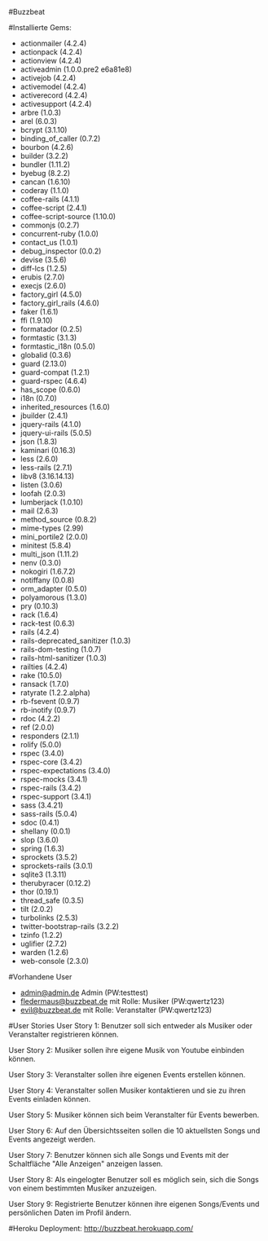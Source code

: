 #Buzzbeat

#Installierte Gems:
  * actionmailer (4.2.4)
  * actionpack (4.2.4)
  * actionview (4.2.4)
  * activeadmin (1.0.0.pre2 e6a81e8)
  * activejob (4.2.4)
  * activemodel (4.2.4)
  * activerecord (4.2.4)
  * activesupport (4.2.4)
  * arbre (1.0.3)
  * arel (6.0.3)
  * bcrypt (3.1.10)
  * binding_of_caller (0.7.2)
  * bourbon (4.2.6)
  * builder (3.2.2)
  * bundler (1.11.2)
  * byebug (8.2.2)
  * cancan (1.6.10)
  * coderay (1.1.0)
  * coffee-rails (4.1.1)
  * coffee-script (2.4.1)
  * coffee-script-source (1.10.0)
  * commonjs (0.2.7)
  * concurrent-ruby (1.0.0)
  * contact_us (1.0.1)
  * debug_inspector (0.0.2)
  * devise (3.5.6)
  * diff-lcs (1.2.5)
  * erubis (2.7.0)
  * execjs (2.6.0)
  * factory_girl (4.5.0)
  * factory_girl_rails (4.6.0)
  * faker (1.6.1)
  * ffi (1.9.10)
  * formatador (0.2.5)
  * formtastic (3.1.3)
  * formtastic_i18n (0.5.0)
  * globalid (0.3.6)
  * guard (2.13.0)
  * guard-compat (1.2.1)
  * guard-rspec (4.6.4)
  * has_scope (0.6.0)
  * i18n (0.7.0)
  * inherited_resources (1.6.0)
  * jbuilder (2.4.1)
  * jquery-rails (4.1.0)
  * jquery-ui-rails (5.0.5)
  * json (1.8.3)
  * kaminari (0.16.3)
  * less (2.6.0)
  * less-rails (2.7.1)
  * libv8 (3.16.14.13)
  * listen (3.0.6)
  * loofah (2.0.3)
  * lumberjack (1.0.10)
  * mail (2.6.3)
  * method_source (0.8.2)
  * mime-types (2.99)
  * mini_portile2 (2.0.0)
  * minitest (5.8.4)
  * multi_json (1.11.2)
  * nenv (0.3.0)
  * nokogiri (1.6.7.2)
  * notiffany (0.0.8)
  * orm_adapter (0.5.0)
  * polyamorous (1.3.0)
  * pry (0.10.3)
  * rack (1.6.4)
  * rack-test (0.6.3)
  * rails (4.2.4)
  * rails-deprecated_sanitizer (1.0.3)
  * rails-dom-testing (1.0.7)
  * rails-html-sanitizer (1.0.3)
  * railties (4.2.4)
  * rake (10.5.0)
  * ransack (1.7.0)
  * ratyrate (1.2.2.alpha)
  * rb-fsevent (0.9.7)
  * rb-inotify (0.9.7)
  * rdoc (4.2.2)
  * ref (2.0.0)
  * responders (2.1.1)
  * rolify (5.0.0)
  * rspec (3.4.0)
  * rspec-core (3.4.2)
  * rspec-expectations (3.4.0)
  * rspec-mocks (3.4.1)
  * rspec-rails (3.4.2)
  * rspec-support (3.4.1)
  * sass (3.4.21)
  * sass-rails (5.0.4)
  * sdoc (0.4.1)
  * shellany (0.0.1)
  * slop (3.6.0)
  * spring (1.6.3)
  * sprockets (3.5.2)
  * sprockets-rails (3.0.1)
  * sqlite3 (1.3.11)
  * therubyracer (0.12.2)
  * thor (0.19.1)
  * thread_safe (0.3.5)
  * tilt (2.0.2)
  * turbolinks (2.5.3)
  * twitter-bootstrap-rails (3.2.2)
  * tzinfo (1.2.2)
  * uglifier (2.7.2)
  * warden (1.2.6)
  * web-console (2.3.0)

#Vorhandene User
* admin@admin.de Admin (PW:testtest)
* fledermaus@buzzbeat.de mit Rolle: Musiker (PW:qwertz123)
* evil@buzzbeat.de mit Rolle: Veranstalter (PW:qwertz123)

#User Stories
User Story 1:
Benutzer soll sich entweder als Musiker oder Veranstalter registrieren können.

User Story 2:
Musiker sollen ihre eigene Musik von Youtube einbinden können.

User Story 3:
Veranstalter sollen ihre eigenen Events erstellen können.

User Story 4:
Veranstalter sollen Musiker kontaktieren und sie zu ihren Events einladen können.

User Story 5:
Musiker können sich beim Veranstalter für Events bewerben.

User Story 6:
Auf den Übersichtsseiten sollen die 10 aktuellsten Songs und Events angezeigt werden.

User Story 7:
Benutzer können sich alle Songs und Events mit der Schaltfläche "Alle Anzeigen" anzeigen lassen.

User Story 8:
Als eingelogter Benutzer soll es möglich sein, sich die Songs von einem bestimmten Musiker anzuzeigen.

User Story 9:
Registrierte Benutzer können ihre eigenen Songs/Events und persönlichen Daten im Profil ändern.

#Heroku Deployment:
http://buzzbeat.herokuapp.com/
